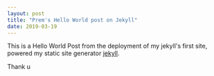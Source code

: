 ```yaml
---
layout: post
title: "Prem's Hello World post on Jekyll"
date: 2019-03-19
---
```


This is a Hello World Post from the deployment of my jekyll's first site,
powered my static site generator [jekyll](https://jekyllrb.com).

Thank u
